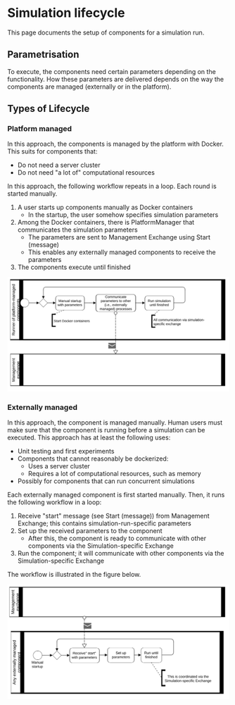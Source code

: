 # Simulation lifecycle

This page documents the setup of components for a simulation run.


## Parametrisation

To execute, the components need certain parameters depending on the functionality. How these parameters are delivered depends on the way the components are managed (externally or in the platform).


## Types of Lifecycle

### Platform managed

In this approach, the components is managed by the platform with Docker. This suits for components that:

- Do not need a server cluster
- Do not need "a lot of" computational resources

In this approach, the following workflow repeats in a loop. Each round is started manually.

1. A user starts up components manually as Docker containers
    - In the startup, the user somehow specifies simulation parameters
2. Among the Docker containers, there is PlatformManager that communicates the simulation parameters
    - The parameters are sent to Management Exchange using Start (message)
    - This enables any externally managed components to receive the parameters
3. The components execute until finished

![Workflow](images/lifecycle-platf.svg)


### Externally managed

In this approach, the component is managed manually. Human users must make sure that the component is running before a simulation can be executed. This approach has at least the following uses:

- Unit testing and first experiments
- Components that cannot reasonably be dockerized:
    - Uses a server cluster
    - Requires a lot of computational resources, such as memory
- Possibly for components that can run concurrent simulations

Each externally managed component is first started manually. Then, it runs the following workflow in a loop:

1. Receive "start" message (see Start (message)) from Management Exchange; this contains simulation-run-specific parameters
2. Set up the received parameters to the component
    - After this, the component is ready to communicate with other components via the Simulation-specific Exchange
3. Run the component; it will communicate with other components via the Simulation-specific Exchange

The workflow is illustrated in the figure below.

![Workflow](images/lifecycle-ext.svg)

